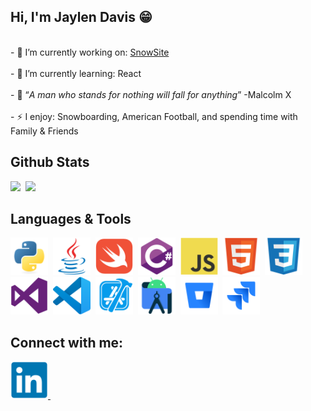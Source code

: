 <h2>
    Hi, I'm Jaylen Davis 😁
 </h2>
 <p>
    <br>
    - 🔭 I’m currently working on: <a href="https://github.com/JxChillin/snowsite" target="_blank">SnowSite</a> 
<!--     and <a href="https://github.com/JxChillin/Discord-Nickname-Bot" target="_blank">Discord Bot</a>  -->
    </br>
    <br>
    - 🌱 I’m currently learning: React
    </br>
    <br>
    - 📝 “<em>A man who stands for nothing will fall for anything</em>” -Malcolm X
    </br>
    <br>
    - ⚡ I enjoy: Snowboarding, American Football, and spending time with Family & Friends
    </br>
 </p>
 </p>
 <h2>
    Github Stats
 </h2>
 <div>
 <a href="#"><img src="https://github-readme-stats.vercel.app/api?username=jxchillin&show_icons=true&count_private=true&theme=blue-green"></a>&nbsp;
 <a href="#"><img src="https://github-readme-streak-stats.herokuapp.com/?user=jxchillin&layout=compact&theme=blue-green" width="472" ></a>&nbsp;
 </div>
     
<!--  profile views  -->
<!--   <img src="https://komarev.com/ghpvc/?username=jxchillin" /> -->
 <h2>
    Languages & Tools
 </h2>
 <div>
    <img src="https://github.com/devicons/devicon/blob/master/icons/python/python-original.svg" title="Python" alt="Python" width="60" height="60"/>&nbsp;
    <img src="https://github.com/devicons/devicon/blob/master/icons/java/java-original.svg" title="Java" alt="Java" width="60" height="60"/>&nbsp;
    <img src="https://github.com/devicons/devicon/blob/master/icons/swift/swift-original.svg" title="Swift" alt="Swift" width="60" height="60"/>&nbsp;
    <img src="https://github.com/devicons/devicon/blob/master/icons/csharp/csharp-original.svg" title="C#" alt="C#" width="60" height="60"/>&nbsp;
    <img src="https://github.com/devicons/devicon/blob/master/icons/javascript/javascript-original.svg" title="Javascript" alt="Javascript" width="60" height="60"/>&nbsp;
    <img src="https://github.com/devicons/devicon/blob/master/icons/html5/html5-original.svg" title="HTML5" alt="HTML" width="60" height="60"/>&nbsp;
    <img src="https://github.com/devicons/devicon/blob/master/icons/css3/css3-original.svg" title="CSS" alt="CSS" width="60" height="60"/>&nbsp;
<!--     <img src="https://github.com/devicons/devicon/blob/master/icons/git/git-original.svg" title="Git" alt="Git" width="60" height="60"/>&nbsp; -->
<!--     <img src="https://github.com/devicons/devicon/blob/master/icons/github/github-original.svg" title="Github" alt="Github" width="60" height="60"/>&nbsp; -->
    <img src="https://github.com/devicons/devicon/blob/master/icons/visualstudio/visualstudio-plain.svg" title="VS" alt="VS" width="60" height="60"/>&nbsp;
    <img src="https://github.com/devicons/devicon/blob/master/icons/vscode/vscode-original.svg" title="VSCode" alt="VSCode" width="60" height="60"/>&nbsp;
    <img src="https://github.com/devicons/devicon/blob/master/icons/xcode/xcode-plain.svg" title="Xcode" alt="Xcode" width="60" height="60"/>&nbsp;
<!--     <img src="https://github.com/devicons/devicon/blob/master/icons/pycharm/pycharm-original.svg" title="Pycharm" alt="Pycharm" width="60" height="60"/>&nbsp; -->
<!--     <img src="https://github.com/devicons/devicon/blob/master/icons/anaconda/anaconda-original.svg" title="Anaconda" alt="Anaconda" width="60" height="60"/>&nbsp; -->
    <img src="https://github.com/devicons/devicon/blob/master/icons/androidstudio/androidstudio-original.svg" title="Android Studio" alt="Android Studio" width="60" height="60"/>&nbsp;
    <img src="https://github.com/devicons/devicon/blob/master/icons/bitbucket/bitbucket-original.svg" title="Bitbucket" alt="Bitbucket" width="60" height="60"/>&nbsp;
<!--     <img src="https://github.com/devicons/devicon/blob/master/icons/confluence/confluence-original.svg" title="Confluence" alt="Confluence" width="60" height="60"/>&nbsp; -->
    <img src="https://github.com/devicons/devicon/blob/master/icons/jira/jira-original.svg" title="Jira" alt="Jira" width="60" height="60"/>&nbsp;
 </div>
 <h2>
    Connect with me:  
 </h2>
 <a href="https://linkedin.com/in/jdavis400" target="_blank"><img src="https://github.com/devicons/devicon/blob/master/icons/linkedin/linkedin-original.svg" title="Linkedin" alt="Linkedin" width="60" height="60"/>&nbsp;
   
